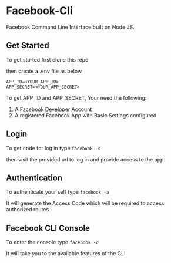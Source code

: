 # Facebook-Cli

Facebook Command Line Interface built on Node JS. 

## Get Started
To get started first clone this repo

then create a .env file as below
```
APP_ID=<YOUR_APP_ID>
APP_SECRET=<YOUR_APP_SECRET>
```

To get APP_ID and APP_SECRET, Your need the following:

1. A [Facebook Developer Account](https://developers.facebook.com/apps/)
2. A registered Facebook App with Basic Settings configured

## Login
To get code for log in type
`facebook -s`

then visit the provided url to log in and provide access to the app.

## Authentication
To authenticate your self type
`facebook -a`

It will generate the Access Code which will be required to access authorized routes.

## Facebook CLI Console
To enter the console type 
`facebook -c`

It will take you to the available features of the CLI
